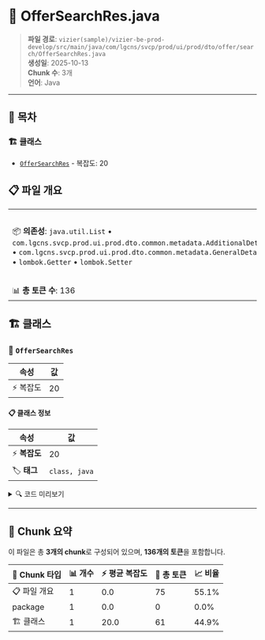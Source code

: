 # 📄 OfferSearchRes.java

> **파일 경로**: `vizier(sample)/vizier-be-prod-develop/src/main/java/com/lgcns/svcp/prod/ui/prod/dto/offer/search/OfferSearchRes.java`  
> **생성일**: 2025-10-13  
> **Chunk 수**: 3개  
> **언어**: Java
---

## 📑 목차

### 🏗️ 클래스
- [`OfferSearchRes`](#class-offersearchres) - 복잡도: 20

## 📋 파일 개요

| | |
|--|--|
| 📦 **의존성**: `java.util.List` • `com.lgcns.svcp.prod.ui.prod.dto.common.metadata.AdditionalDetailDto` • `com.lgcns.svcp.prod.ui.prod.dto.common.metadata.GeneralDetailDto` • `lombok.Getter` • `lombok.Setter` | ⚡ **총 복잡도**: 20 |
| 📊 **총 토큰 수**: 136 |  |



## 🏗️ 클래스

### <a id="class-offersearchres"></a>🎯 `OfferSearchRes`

| 속성 | 값 |
|------|----|
| ⚡ 복잡도 | 20 |



#### 📋 클래스 정보

| 속성 | 값 |
|------|----|
| ⚡ **복잡도** | 20 || 📍 **라인 범위** | 13-13 |
| 🏷️ **태그** | `class, java` |

<details>
<summary>🔍 코드 미리보기</summary>

```java
public class OfferSearchRes {
	// Common
	private String objUuid;
	private String objCode;
	private String objName;
	private String itemCode;
	private String validStartDtm;
	private String validEndDtm;
	private String dplcTrgtUuid;
	private String chgDeptName;
	private String chgUser;
	private String ovwCntn;
	private String rgstUser;
	private String rgstDtm;
	private String updUser;
	private String updDtm;

	private List<GeneralDetailDto> general;
	private List<AdditionalDetailDto> additional;

	private String mctgrItemCode;
	private String lctgrItemCode;
}...
```

**Chunk 정보**
- 🆔 **ID**: `7bdfec43f09f`
- 📍 **라인**: 13-13
- 📊 **토큰**: 61
- 🏷️ **태그**: `class, java`

</details>

---





## 🧩 Chunk 요약

이 파일은 총 **3개의 chunk**로 구성되어 있으며, **136개의 토큰**을 포함합니다.

| 🧩 Chunk 타입 | 📊 개수 | ⚡ 평균 복잡도 | 📝 총 토큰 | 📈 비율 |
|---------------|--------|-------------|----------|--------|
| 📋 파일 개요 | 1 | 0.0 | 75 | 55.1% |
| package | 1 | 0.0 | 0 | 0.0% |
| 🏗️ 클래스 | 1 | 20.0 | 61 | 44.9% |

